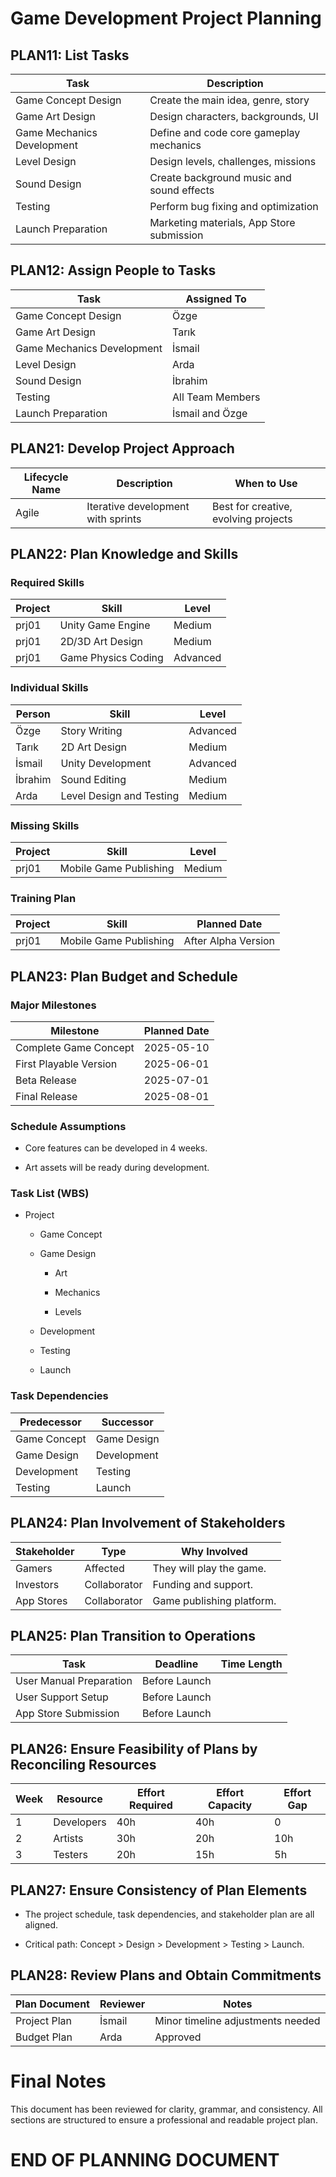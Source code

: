 # Game Development Project Planning
## PLAN11: List Tasks

| Task                       | Description                               |
| -------------------------- | ----------------------------------------- |
| Game Concept Design        | Create the main idea, genre, story        |
| Game Art Design            | Design characters, backgrounds, UI        |
| Game Mechanics Development | Define and code core gameplay mechanics   |
| Level Design               | Design levels, challenges, missions       |
| Sound Design               | Create background music and sound effects |
| Testing                    | Perform bug fixing and optimization       |
| Launch Preparation         | Marketing materials, App Store submission |

## PLAN12: Assign People to Tasks

| Task                       | Assigned To      |
| -------------------------- | ---------------- |
| Game Concept Design        | Özge             |
| Game Art Design            | Tarık            |
| Game Mechanics Development | İsmail           |
| Level Design               | Arda             |
| Sound Design               | İbrahim          |
| Testing                    | All Team Members |
| Launch Preparation         | İsmail and Özge  |

## PLAN21: Develop Project Approach

| Lifecycle Name | Description                        | When to Use                          |
| -------------- | ---------------------------------- | ------------------------------------ |
| Agile          | Iterative development with sprints | Best for creative, evolving projects |

## PLAN22: Plan Knowledge and Skills

### Required Skills

| Project | Skill               | Level    |
| ------- | ------------------- | -------- |
| prj01   | Unity Game Engine   | Medium   |
| prj01   | 2D/3D Art Design    | Medium   |
| prj01   | Game Physics Coding | Advanced |

### Individual Skills

| Person  | Skill                    | Level    |
| ------- | ------------------------ | -------- |
| Özge    | Story Writing            | Advanced |
| Tarık   | 2D Art Design            | Medium   |
| İsmail  | Unity Development        | Advanced |
| İbrahim | Sound Editing            | Medium   |
| Arda    | Level Design and Testing | Medium   |

### Missing Skills

| Project | Skill                  | Level  |
| ------- | ---------------------- | ------ |
| prj01   | Mobile Game Publishing | Medium |

### Training Plan

| Project | Skill                  | Planned Date        |
| ------- | ---------------------- | ------------------- |
| prj01   | Mobile Game Publishing | After Alpha Version |

## PLAN23: Plan Budget and Schedule

### Major Milestones

| Milestone              | Planned Date |
| ---------------------- | ------------ |
| Complete Game Concept  | 2025-05-10   |
| First Playable Version | 2025-06-01   |
| Beta Release           | 2025-07-01   |
| Final Release          | 2025-08-01   |

### Schedule Assumptions

- Core features can be developed in 4 weeks.
    
- Art assets will be ready during development.
    

### Task List (WBS)

- Project
    
    - Game Concept
        
    - Game Design
        
        - Art
            
        - Mechanics
            
        - Levels
            
    - Development
        
    - Testing
        
    - Launch
        

### Task Dependencies

| Predecessor  | Successor   |
| ------------ | ----------- |
| Game Concept | Game Design |
| Game Design  | Development |
| Development  | Testing     |
| Testing      | Launch      |

## PLAN24: Plan Involvement of Stakeholders

| Stakeholder | Type         | Why Involved              |
| ----------- | ------------ | ------------------------- |
| Gamers      | Affected     | They will play the game.  |
| Investors   | Collaborator | Funding and support.      |
| App Stores  | Collaborator | Game publishing platform. |

## PLAN25: Plan Transition to Operations

| Task                    | Deadline      | Time Length |
| ----------------------- | ------------- | ----------- |
| User Manual Preparation | Before Launch |             |
| User Support Setup      | Before Launch |             |
| App Store Submission    | Before Launch |             |

## PLAN26: Ensure Feasibility of Plans by Reconciling Resources

| Week | Resource   | Effort Required | Effort Capacity | Effort Gap |
| ---- | ---------- | --------------- | --------------- | ---------- |
| 1    | Developers | 40h             | 40h             | 0          |
| 2    | Artists    | 30h             | 20h             | 10h        |
| 3    | Testers    | 20h             | 15h             | 5h         |

## PLAN27: Ensure Consistency of Plan Elements

- The project schedule, task dependencies, and stakeholder plan are all aligned.
    
- Critical path: Concept > Design > Development > Testing > Launch.
    

## PLAN28: Review Plans and Obtain Commitments

| Plan Document | Reviewer | Notes                             |
| ------------- | -------- | --------------------------------- |
| Project Plan  | İsmail   | Minor timeline adjustments needed |
| Budget Plan   | Arda     | Approved                          |

# Final Notes

This document has been reviewed for clarity, grammar, and consistency. All sections are structured to ensure a professional and readable project plan.

# END OF PLANNING DOCUMENT